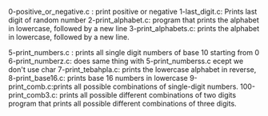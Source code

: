 0-positive_or_negative.c : print positive or negative
1-last_digit.c: Prints last digit of random number
2-print_alphabet.c: program that prints the alphabet in lowercase, followed by a new line
3-print_alphabets.c: prints the alphabet in lowercase, followed by a new line.


5-print_numbers.c : prints all single digit numbers of base 10 starting from 0
 6-print_numberz.c: does same thing with 5-print_numberss.c ecept we don't use char
7-print_tebahpla.c: prints the lowercase alphabet in reverse,
8-print_base16.c: prints base 16 numbers in lowercase
9-print_comb.c:prints all possible combinations of single-digit numbers.
100-print_comb3.c: prints all possible different combinations of two digits
 program that prints all possible different combinations of three digits.
